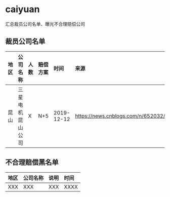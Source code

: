 # caiyuan
汇总裁员公司名单、曝光不合理赔偿公司

## 裁员公司名单
| 地区 |公司名称 |人数|赔偿方案|时间|来源|
|:----|:----|:----|:-----|:-----|:-----|
|昆山|三星电机昆山公司|X|N+5|2019-12-12|https://news.cnblogs.com/n/652032/|

## 不合理赔偿黑名单
| 地区 |公司名称 |说明|时间|
|:----|:----|:----|:-----|
|XXX|XXX|XXX|XXXX|
